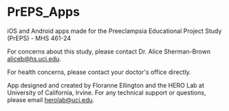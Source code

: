 # PrEPS_Apps
iOS and Android apps made for the Preeclampsia Educational Project Study (PrEPS) - MHS 461-24

For concerns about this study, please contact Dr. Alice Sherman-Brown aliceb@hs.uci.edu.

For health concerns, please contact your doctor's office directly.

App designed and created by Floranne Ellington and the HERO Lab at University of California, Irvine. For any technical support or questions, please email herolab@uci.edu.
